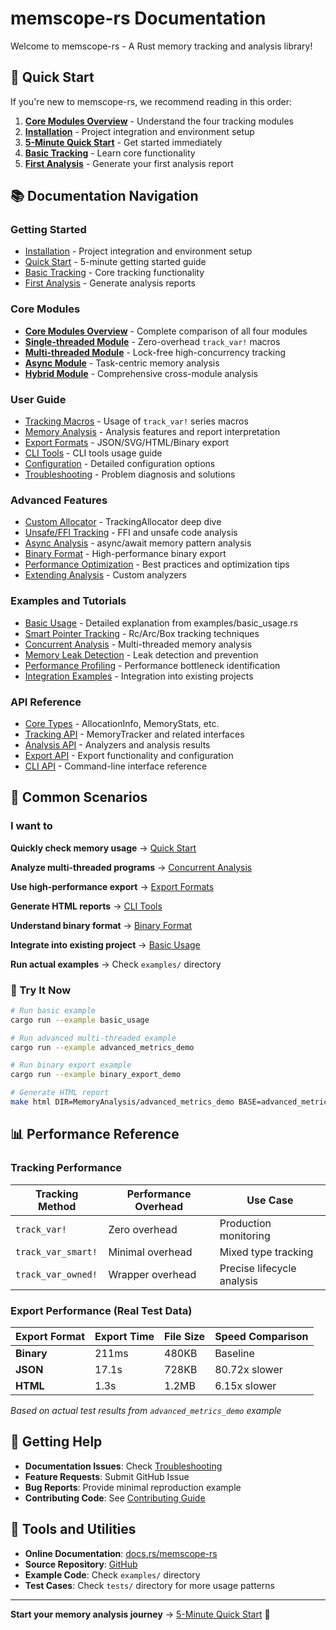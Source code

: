 # memscope-rs Documentation

Welcome to memscope-rs - A Rust memory tracking and analysis library!

## 🚀 Quick Start

If you're new to memscope-rs, we recommend reading in this order:

1. **[Core Modules Overview](modules/README.md)** - Understand the four tracking modules
2. **[Installation](getting-started/installation.md)** - Project integration and environment setup
3. **[5-Minute Quick Start](getting-started/quick-start.md)** - Get started immediately
4. **[Basic Tracking](getting-started/basic-tracking.md)** - Learn core functionality
5. **[First Analysis](getting-started/first-analysis.md)** - Generate your first analysis report

## 📚 Documentation Navigation

### Getting Started

- [Installation](getting-started/installation.md) - Project integration and environment setup
- [Quick Start](getting-started/quick-start.md) - 5-minute getting started guide
- [Basic Tracking](getting-started/basic-tracking.md) - Core tracking functionality
- [First Analysis](getting-started/first-analysis.md) - Generate analysis reports

### Core Modules

- **[Core Modules Overview](modules/README.md)** - Complete comparison of all four modules
- **[Single-threaded Module](modules/single-threaded.md)** - Zero-overhead `track_var!` macros
- **[Multi-threaded Module](modules/multithread.md)** - Lock-free high-concurrency tracking
- **[Async Module](modules/async.md)** - Task-centric memory analysis
- **[Hybrid Module](modules/hybrid.md)** - Comprehensive cross-module analysis

### User Guide

- [Tracking Macros](user-guide/tracking-macros.md) - Usage of `track_var!` series macros
- [Memory Analysis](user-guide/memory-analysis.md) - Analysis features and report interpretation
- [Export Formats](user-guide/export-formats.md) - JSON/SVG/HTML/Binary export
- [CLI Tools](user-guide/cli-tools.md) - CLI tools usage guide
- [Configuration](user-guide/configuration.md) - Detailed configuration options
- [Troubleshooting](user-guide/troubleshooting.md) - Problem diagnosis and solutions

### Advanced Features

- [Custom Allocator](advanced/custom-allocator.md) - TrackingAllocator deep dive
- [Unsafe/FFI Tracking](advanced/unsafe-ffi-tracking.md) - FFI and unsafe code analysis
- [Async Analysis](advanced/async-analysis.md) - async/await memory pattern analysis
- [Binary Format](advanced/binary-format.md) - High-performance binary export
- [Performance Optimization](advanced/performance-optimization.md) - Best practices and optimization tips
- [Extending Analysis](advanced/extending-analysis.md) - Custom analyzers

### Examples and Tutorials

- [Basic Usage](examples/basic-usage.md) - Detailed explanation from examples/basic_usage.rs
- [Smart Pointer Tracking](examples/smart-pointers.md) - Rc/Arc/Box tracking techniques
- [Concurrent Analysis](examples/concurrent-analysis.md) - Multi-threaded memory analysis
- [Memory Leak Detection](examples/memory-leak-detection.md) - Leak detection and prevention
- [Performance Profiling](examples/performance-profiling.md) - Performance bottleneck identification
- [Integration Examples](examples/integration-examples.md) - Integration into existing projects

### API Reference

- [Core Types](api-reference/core-types.md) - AllocationInfo, MemoryStats, etc.
- [Tracking API](api-reference/tracking-api.md) - MemoryTracker and related interfaces
- [Analysis API](api-reference/analysis-api.md) - Analyzers and analysis results
- [Export API](api-reference/export-api.md) - Export functionality and configuration
- [CLI API](api-reference/cli-api.md) - Command-line interface reference

## 🎯 Common Scenarios

### I want to

**Quickly check memory usage** → [Quick Start](getting-started/quick-start.md)

**Analyze multi-threaded programs** → [Concurrent Analysis](examples/concurrent-analysis.md)

**Use high-performance export** → [Export Formats](user-guide/export-formats.md)

**Generate HTML reports** → [CLI Tools](user-guide/cli-tools.md)

**Understand binary format** → [Binary Format](advanced/binary-format.md)

**Integrate into existing project** → [Basic Usage](examples/basic-usage.md)

**Run actual examples** → Check `examples/` directory

### 🚀 Try It Now

```bash
# Run basic example
cargo run --example basic_usage

# Run advanced multi-threaded example  
cargo run --example advanced_metrics_demo

# Run binary export example
cargo run --example binary_export_demo

# Generate HTML report
make html DIR=MemoryAnalysis/advanced_metrics_demo BASE=advanced_metrics_demo
```

## 📊 Performance Reference

### Tracking Performance

| Tracking Method | Performance Overhead | Use Case |
|----------------|---------------------|----------|
| `track_var!` | Zero overhead | Production monitoring |
| `track_var_smart!` | Minimal overhead | Mixed type tracking |
| `track_var_owned!` | Wrapper overhead | Precise lifecycle analysis |

### Export Performance (Real Test Data)

| Export Format | Export Time | File Size | Speed Comparison |
|--------------|-------------|-----------|------------------|
| **Binary** | 211ms | 480KB | Baseline |
| **JSON** | 17.1s | 728KB | 80.72x slower |
| **HTML** | 1.3s | 1.2MB | 6.15x slower |

*Based on actual test results from `advanced_metrics_demo` example*

## 🤝 Getting Help

- **Documentation Issues**: Check [Troubleshooting](user-guide/troubleshooting.md)
- **Feature Requests**: Submit GitHub Issue
- **Bug Reports**: Provide minimal reproduction example
- **Contributing Code**: See [Contributing Guide](contributing/development-setup.md)

## 🔧 Tools and Utilities

- **Online Documentation**: [docs.rs/memscope-rs](https://docs.rs/memscope-rs)
- **Source Repository**: [GitHub](https://github.com/TimWood0x10/memscope-rs)
- **Example Code**: Check `examples/` directory
- **Test Cases**: Check `tests/` directory for more usage patterns

---

**Start your memory analysis journey** → [5-Minute Quick Start](getting-started/quick-start.md) 🚀